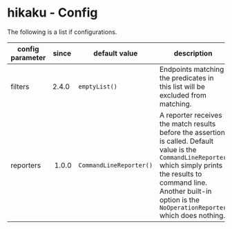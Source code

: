 # hikaku - Config

The following is a list if configurations.

| config parameter | since | default value | description |
| --- | --- | --- | --- |
| filters | 2.4.0 | `emptyList()` | Endpoints matching the predicates in this list will be excluded from matching. |
| reporters | 1.0.0 | `CommandLineReporter()` | A reporter receives the match results before the assertion is called. Default value is the `CommandLineReporter` which simply prints the results to command line. Another built-in option is the `NoOperationReporter` which does nothing. |
